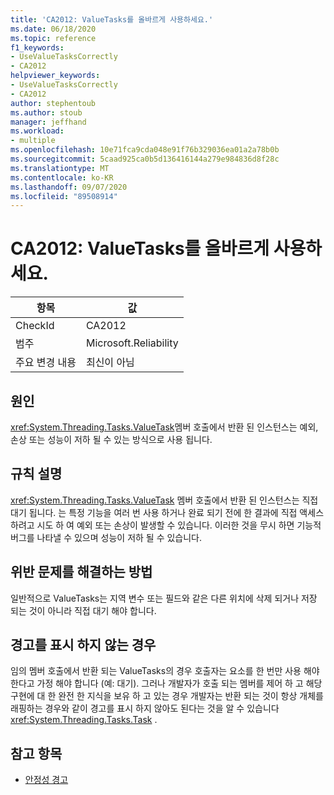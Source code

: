 ```yaml
---
title: 'CA2012: ValueTasks를 올바르게 사용하세요.'
ms.date: 06/18/2020
ms.topic: reference
f1_keywords:
- UseValueTasksCorrectly
- CA2012
helpviewer_keywords:
- UseValueTasksCorrectly
- CA2012
author: stephentoub
ms.author: stoub
manager: jeffhand
ms.workload:
- multiple
ms.openlocfilehash: 10e71fca9cda048e91f76b329036ea01a2a78b0b
ms.sourcegitcommit: 5caad925ca0b5d136416144a279e984836d8f28c
ms.translationtype: MT
ms.contentlocale: ko-KR
ms.lasthandoff: 09/07/2020
ms.locfileid: "89508914"
---
```

# <a name="ca2012-use-valuetasks-correctly"></a>CA2012: ValueTasks를 올바르게 사용하세요.

|항목|값|
|-|-|
|CheckId|CA2012|
|범주|Microsoft.Reliability|
|주요 변경 내용|최신이 아님|

## <a name="cause"></a>원인

<xref:System.Threading.Tasks.ValueTask>멤버 호출에서 반환 된 인스턴스는 예외, 손상 또는 성능이 저하 될 수 있는 방식으로 사용 됩니다.

## <a name="rule-description"></a>규칙 설명

<xref:System.Threading.Tasks.ValueTask> 멤버 호출에서 반환 된 인스턴스는 직접 대기 됩니다.  는 특정 기능을 여러 번 사용 하거나 완료 되기 전에 한 결과에 직접 액세스 하려고 시도 하 여 예외 또는 손상이 발생할 수 있습니다.  이러한 것을 무시 하면 기능적 버그를 나타낼 수 있으며 성능이 저하 될 수 있습니다.

## <a name="how-to-fix-violations"></a>위반 문제를 해결하는 방법

일반적으로 ValueTasks는 지역 변수 또는 필드와 같은 다른 위치에 삭제 되거나 저장 되는 것이 아니라 직접 대기 해야 합니다.

## <a name="when-to-suppress-warnings"></a>경고를 표시 하지 않는 경우

임의 멤버 호출에서 반환 되는 ValueTasks의 경우 호출자는 요소를 한 번만 사용 해야 한다고 가정 해야 합니다 (예: 대기).  그러나 개발자가 호출 되는 멤버를 제어 하 고 해당 구현에 대 한 완전 한 지식을 보유 하 고 있는 경우 개발자는 반환 되는 것이 항상 개체를 래핑하는 경우와 같이 경고를 표시 하지 않아도 된다는 것을 알 수 있습니다 <xref:System.Threading.Tasks.Task> .

## <a name="see-also"></a>참고 항목

- [안정성 경고](../code-quality/reliability-warnings.md)
